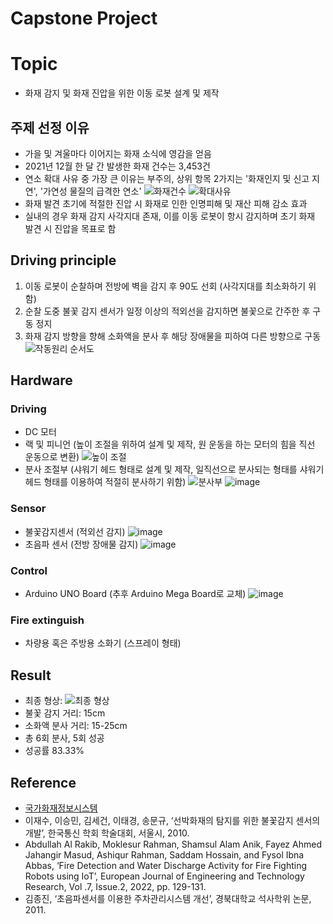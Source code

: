 # Capstone Project

# Topic
- 화재 감지 및 화재 진압을 위한 이동 로봇 설계 및 제작

## 주제 선정 이유
- 가을 및 겨울마다 이어지는 화재 소식에 영감을 얻음
- 2021년 12월 한 달 간 발생한 화재 건수는 3,453건
- 연소 확대 사유 중 가장 큰 이유는 부주의, 상위 항목 2가지는 '화재인지 및 신고 지연', '가연성 물질의 급격한 연소'
![화재건수](https://github.com/user-attachments/assets/38d3386a-390b-43d9-9f03-ba1bbfd11781)
![확대사유](https://github.com/user-attachments/assets/d28dc8c2-51e3-401d-ae1f-20db6d8ae19a)
- 화재 발견 초기에 적절한 진압 시 화재로 인한 인명피해 및 재산 피해 감소 효과
- 실내의 경우 화재 감지 사각지대 존재, 이를 이동 로봇이 항시 감지하며 초기 화재 발견 시 진압을 목표로 함

## Driving principle
1. 이동 로봇이 순찰하며 전방에 벽을 감지 후 90도 선회 (사각지대를 최소화하기 위함)
2. 순찰 도중 불꽃 감지 센서가 일정 이상의 적외선을 감지하면 불꽃으로 간주한 후 구동 정지
3. 화재 감지 방향을 향해 소화액을 분사 후 해당 장애물을 피하여 다른 방향으로 구동
![작동원리 순서도](https://github.com/user-attachments/assets/e6feb109-5d37-40b9-bdae-7a0b691d205d)


## Hardware
### Driving
- DC 모터
- 랙 및 피니언 (높이 조절을 위하여 설계 및 제작, 원 운동을 하는 모터의 힘을 직선 운동으로 변환)
![높이 조절](https://github.com/user-attachments/assets/9472e69d-795e-468d-ab83-735fdb8ba60f)
- 분사 조절부 (샤워기 헤드 형태로 설계 및 제작, 일직선으로 분사되는 형태를 샤워기 헤드 형태를 이용하여 적절히 분사하기 위함)
![분사부](https://github.com/user-attachments/assets/70d5c782-54dd-41cb-bd9a-7ceb898b951f)
![image](https://github.com/user-attachments/assets/8e771e7a-ae84-402e-bbdc-2c50d334df7a)


### Sensor
- 불꽃감지센서 (적외선 감지)
![image](https://github.com/user-attachments/assets/baf3fd3f-cf25-4b11-a72c-8c7a52aea91f)
- 초음파 센서 (전방 장애물 감지)
![image](https://github.com/user-attachments/assets/0dd54f43-ce4e-48e4-a99b-acaa8296deb0)

### Control
- Arduino UNO Board (추후 Arduino Mega Board로 교체)
![image](https://github.com/user-attachments/assets/41abf87c-677f-4c56-9169-c6cbe620e69c)

### Fire extinguish
- 차량용 혹은 주방용 소화기 (스프레이 형태)

## Result
- 최종 형상:
![최종 형상](https://github.com/user-attachments/assets/5a213b8b-4e2b-4ab6-83d5-cbc5e0db345a)
- 불꽃 감지 거리: 15cm
- 소화액 분사 거리: 15-25cm
- 총 6회 분사, 5회 성공
- 성공률 83.33%

## Reference
- [국가화재정보시스템](https://nfds.go.kr/stat/theme.do)
- 이재수, 이승민, 김세건, 이태경, 송문규, ‘선박화재의 탐지를 위한 불꽃감지 센서의 개발’, 한국통신
학회 학술대회, 서울시, 2010. 
- Abdullah Al Rakib, Moklesur Rahman, Shamsul Alam Anik, Fayez Ahmed Jahangir Masud, Ashiqur 
Rahman, Saddam Hossain, and Fysol Ibna Abbas, ‘Fire Detection and Water Discharge Activity for Fire 
Fighting Robots using IoT’, European Journal of Engineering and Technology Research, Vol .7, Issue.2, 
2022, pp. 129-131.
- 김종진, ‘초음파센서를 이용한 주차관리시스템 개선’, 경북대학교 석사학위 논문, 2011.

